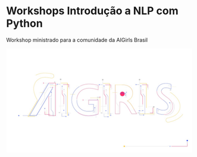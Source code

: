 # Workshops Introdução a NLP com Python

Workshop ministrado para a comunidade da AIGirls Brasil

<img src="./logo_AIGirls.jpeg" alt="Public Leaderboard" width='500'>


